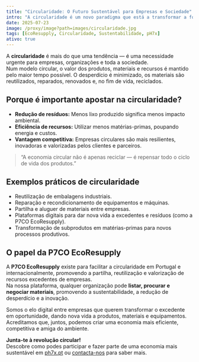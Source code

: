 ```yaml
---
title: "Circularidade: O Futuro Sustentável para Empresas e Sociedade"
intro: "A circularidade é um novo paradigma que está a transformar a forma como produzimos, consumimos e gerimos recursos. Descobre porque é essencial para a sustentabilidade e competitividade das empresas."
date: 2025-07-23
image: /proxy/image?path=images/circularidade.jpg
tags: [EcoResupply, Circularidade, Sustentabilidade, pH7x]
ativo: true
---
```


A **circularidade** é mais do que uma tendência — é uma necessidade urgente para empresas, organizações e toda a sociedade.  
Num modelo circular, o valor dos produtos, materiais e recursos é mantido pelo maior tempo possível. O desperdício é minimizado, os materiais são reutilizados, reparados, renovados e, no fim de vida, reciclados.

## Porque é importante apostar na circularidade?

- **Redução de resíduos:** Menos lixo produzido significa menos impacto ambiental.
- **Eficiência de recursos:** Utilizar menos matérias-primas, poupando energia e custos.
- **Vantagem competitiva:** Empresas circulares são mais resilientes, inovadoras e valorizadas pelos clientes e parceiros.

> “A economia circular não é apenas reciclar — é repensar todo o ciclo de vida dos produtos.”

## Exemplos práticos de circularidade

- Reutilização de embalagens industriais.
- Reparação e recondicionamento de equipamentos e máquinas.
- Partilha e aluguer de materiais entre empresas.
- Plataformas digitais para dar nova vida a excedentes e resíduos (como a P7CO EcoResupply).
- Transformação de subprodutos em matérias-primas para novos processos produtivos.

## O papel da P7CO EcoResupply

A **P7CO EcoResupply** existe para facilitar a circularidade em Portugal e internacionalmente, promovendo a partilha, reutilização e valorização de recursos excedentes de empresas.  
Na nossa plataforma, qualquer organização pode **listar, procurar e negociar materiais**, promovendo a sustentabilidade, a redução de desperdício e a inovação.

Somos o elo digital entre empresas que querem transformar o excedente em oportunidade, dando nova vida a produtos, materiais e equipamentos.  
Acreditamos que, juntos, podemos criar uma economia mais eficiente, competitiva e amiga do ambiente.

**Junta-te à revolução circular!**  
Descobre como podes participar e fazer parte de uma economia mais sustentável em [ph7x.pt](https://ph7x.pt) ou [contacta-nos](mailto:eco@ph7x.pt) para saber mais.

